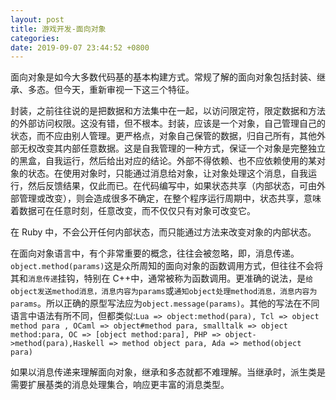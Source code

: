 ```yaml
---
layout: post
title: 游戏开发-面向对象
categories:
date: 2019-09-07 23:44:52 +0800
---
```


面向对象是如今大多数代码基的基本构建方式。常规了解的面向对象包括封装、继承、多态。但今天，重新审视一下这三个特征。

封装，之前往往说的是把数据和方法集中在一起，以访问限定符，限定数据和方法的外部访问权限。这没有错，但不根本。封装，应该是一个对象，自己管理自己的状态，而不应由别人管理。更严格点，对象自己保管的数据，归自己所有，其他外部无权改变其内部任意数据。这是自我管理的一种方式，保证一个对象是完整独立的黑盒，自我运行，然后给出对应的结论。外部不得依赖、也不应依赖使用的某对象的状态。在使用对象时，只能通过消息给对象，让对象处理这个消息，自我运行，然后反馈结果，仅此而已。在代码编写中，如果状态共享（内部状态，可由外部管理或改变），则会造成很多不确定，在整个程序运行周期中，状态共享，意味着数据可在任意时刻，任意改变，而不仅仅只有对象可改变它。

在 Ruby 中，不会公开任何内部状态，而只能通过方法来改变对象的内部状态。

在面向对象语言中，有个非常重要的概念，往往会被忽略，即，消息传递。`object.method(params)`这是众所周知的面向对象的函数调用方式，但往往不会将其和`消息传递`挂钩，特别在 C++中，通常被称为函数调用。更准确的说法，是`给object发送method消息，消息内容为params`或`通知object处理method消息，消息内容为params`。所以正确的原型写法应为`object.message(params)`。其他的写法在不同语言中语法有所不同，但都类似:`Lua => object:method(para), Tcl => object method para , OCaml => object#method para, smalltalk => object method:para, OC => [object method:para], PHP => object->method(para),Haskell => method object para, Ada => method(object para)`

如果以消息传递来理解面向对象，继承和多态就都不难理解。当继承时，派生类是需要扩展基类的消息处理集合，响应更丰富的消息类型。
